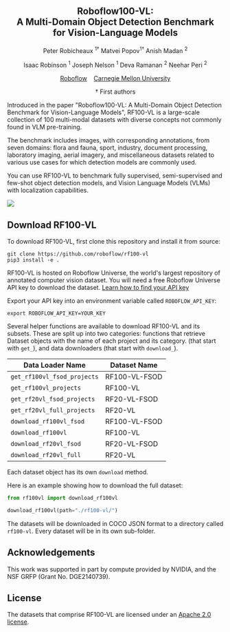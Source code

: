 <div align="center">
<h2>Roboflow100-VL:<br>A Multi-Domain Object Detection
Benchmark <br>for Vision-Language Models</h2>

Peter Robicheaux <sup>1†</sup>
Matvei Popov<sup>1†</sup>
Anish Madan <sup>2</sup>

Isaac Robinson <sup>1</sup>
Joseph Nelson <sup>1</sup>
Deva Ramanan <sup>2</sup>
Neehar Peri <sup>2</sup>

<a target="_blank" href="https://roboflow.com">Roboflow</a>&nbsp;&nbsp;&nbsp;
<a target="_blank" href="https://www.cmu.edu/">Carnegie Mellon University</a>

<p class="first-authors">† First authors</p>
</div>


Introduced in the paper "Roboflow100-VL: A Multi-Domain Object Detection
Benchmark for Vision-Language Models", RF100-VL is a large-scale collection of 100 multi-modal datasets with diverse concepts not commonly found in VLM pre-training.

The benchmark includes images, with corresponding annotations, from seven domains: flora and fauna, sport, industry, document processing, laboratory imaging, aerial imagery, and miscellaneous datasets related to various use cases for which detection models are commonly used.

You can use RF100-VL to benchmark fully supervised, semi-supervised and few-shot object detection models, and Vision Language Models (VLMs) with localization capabilities.

![](https://media.roboflow.com/rf100vl/results.png)

## Download RF100-VL

To download RF100-VL, first clone this repository and install it from source:

```
git clone https://github.com/roboflow/rf100-vl
pip3 install -e .
```

RF100-VL is hosted on Roboflow Universe, the world's largest repository of annotated computer vision dataset. You will need a free Roboflow Universe API key to download the dataset. [Learn how to find your API key]()

Export your API key into an environment variable called `ROBOFLOW_API_KEY`:

```
export ROBOFLOW_API_KEY=YOUR_KEY
```

Several helper functions are available to download RF100-VL and its subsets. These are split up into two categories: functions that retrieve Dataset objects with the name of each project and its category. (that start with `get_`), and data downloaders (that start with `download_`).

| Data Loader Name               | Dataset Name           |
|--------------------------------|------------------------|
| `get_rf100vl_fsod_projects`      | RF100-VL-FSOD          |
| `get_rf100vl_projects`           | RF100-VL               |
| `get_rf20vl_fsod_projects`       | RF20-VL-FSOD           |
| `get_rf20vl_full_projects`       | RF20-VL           |
| `download_rf100vl_fsod`          | RF100-VL-FSOD          |
| `download_rf100vl`               | RF100-VL               |
| `download_rf20vl_fsod`           | RF20-VL-FSOD           |
| `download_rf20vl_full`           | RF20-VL           |

Each dataset object has its own `download` method.

Here is an example showing how to download the full dataset:

```python
from rf100vl import download_rf100vl

download_rf100vl(path="./rf100-vl/")
```

The datasets will be downloaded in COCO JSON format to a directory called `rf100-vl`. Every dataset will be in its own sub-folder.

## Acknowledgements

This work was supported in part by compute provided by NVIDIA, and the NSF GRFP (Grant No. DGE2140739).

## License

The datasets that comprise RF100-VL are licensed under an [Apache 2.0 license](LICENSE).

